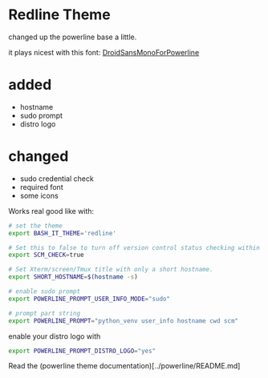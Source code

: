 # Redline Theme

changed up the powerline base a little.

it plays nicest with  this font: [DroidSansMonoForPowerline](https://github.com/ryanoasis/nerd-fonts/tree/master/patched-fonts/DroidSansMono)

# added
* hostname
* sudo prompt
* distro logo

# changed
* sudo credential check
* required font
* some icons

Works real good like with:
```bash
# set the theme
export BASH_IT_THEME='redline'

# Set this to false to turn off version control status checking within the prompt for all themes
export SCM_CHECK=true

# Set Xterm/screen/Tmux title with only a short hostname.
export SHORT_HOSTNAME=$(hostname -s)

# enable sudo prompt
export POWERLINE_PROMPT_USER_INFO_MODE="sudo"

# prompt part string
export POWERLINE_PROMPT="python_venv user_info hostname cwd scm"

```

enable your distro logo with
```bash
export POWERLINE_PROMPT_DISTRO_LOGO="yes"
```

Read the (powerline theme documentation)[../powerline/README.md]
